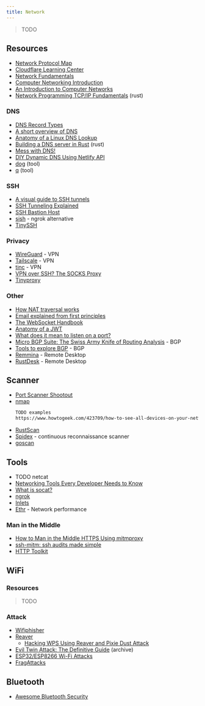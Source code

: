 ```yaml
---
title: Network
---
```


> TODO

## Resources

* [Network Protocol Map](https://gist.github.com/CMCDragonkai/14a21fc387b8ea6f585c882d0d0d9334)
* [Cloudflare Learning Center](https://www.cloudflare.com/learning)
* [Network Fundamentals](https://tomnomnom.com/talks/networking.pdf)
* [Computer Networking Introduction](https://iximiuz.com/en/posts/computer-networking-101)
* [An Introduction to Computer Networks](http://intronetworks.cs.luc.edu/current/html/intro.html)
* [Network Programming TCP/IP Fundamentals](https://lowlvl.org) (rust)

### DNS

* [DNS Record Types](https://www.nslookup.io/learning/dns-record-types)
* [A short overview of DNS](https://cuddly-octo-palm-tree.com/posts/2021-10-17-dns)
* [Anatomy of a Linux DNS Lookup](https://zwischenzugs.com/2018/06/08/anatomy-of-a-linux-dns-lookup-part-i)
* [Building a DNS server in Rust](https://github.com/EmilHernvall/dnsguide) (rust)
* [Mess with DNS!](https://jvns.ca/blog/2021/12/15/mess-with-dns)
* [DIY Dynamic DNS Using Netlify API](https://blog.skylerlewis.io/2020/12/diy-dynamic-dns-using-netlify-api.html)
* [dog](https://dns.lookup.dog) (tool)
* [q](https://github.com/natesales/q) (tool)

### SSH

* [A visual guide to SSH tunnels](https://robotmoon.com/ssh-tunnels)
* [SSH Tunneling Explained](https://goteleport.com/blog/ssh-tunneling-explained)
* [SSH Bastion Host](https://goteleport.com/blog/ssh-bastion-host)
* [sish](https://github.com/antoniomika/sish) - ngrok alternative
* [TinySSH](https://tinyssh.org)

### Privacy

* [WireGuard](https://www.wireguard.com) - VPN
* [Tailscale](https://tailscale.com) - VPN
* [tinc](http://tinc-vpn.org) - VPN
* [VPN over SSH? The SOCKS Proxy](https://blog.gwlab.page/vpn-over-ssh-the-socks-proxy-8a8d7bdc7028)
* [Tinyproxy](https://tinyproxy.github.io)

### Other

* [How NAT traversal works](https://tailscale.com/blog/how-nat-traversal-works)
* [Email explained from first principles](https://explained-from-first-principles.com/email)
* [The WebSocket Handbook](https://ably.com/blog/introducing-the-websocket-handbook)
* [Anatomy of a JWT](https://fusionauth.io/learn/expert-advice/tokens/anatomy-of-jwt)
* [What does it mean to listen on a port?](https://paulbutler.org/2022/what-does-it-mean-to-listen-on-a-port)
* [Micro BGP Suite: The Swiss Army Knife of Routing Analysis](https://labs.ripe.net/author/lorenzo_cogotti/micro-bgp-suite-the-swiss-army-knife-of-routing-analysis) - BGP
* [Tools to explore BGP](https://jvns.ca/blog/2021/10/05/tools-to-look-at-bgp-routes) - BGP
* [Remmina](https://remmina.org) - Remote Desktop
* [RustDesk](https://rustdesk.com) - Remote Desktop

## Scanner

* [Port Scanner Shootout](https://s0cm0nkey.gitbook.io/port-scanner-shootout)
* [nmap](https://nmap.org)
  ```bash
  TODO examples
  https://www.howtogeek.com/423709/how-to-see-all-devices-on-your-network-with-nmap-on-linux
  ```
* [RustScan](https://rustscan.github.io/RustScan)
* [Spidex](https://github.com/alechilczenko/spidex) - continuous reconnaissance scanner
* [goscan](https://github.com/sdcampbell/goscan)

## Tools

* TODO netcat
* [Networking Tools Every Developer Needs to Know](https://towardsdatascience.com/networking-tools-every-developer-needs-to-know-e17c9159b180)
* [What is socat?](https://copyconstruct.medium.com/socat-29453e9fc8a6)
* [ngrok](https://ngrok.com)
* [Inlets](https://inlets.dev)
* [Ethr](https://github.com/microsoft/ethr) - Network performance

### Man in the Middle

* [How to Man in the Middle HTTPS Using mitmproxy](https://earthly.dev/blog/mitmproxy)
* [ssh-mitm: ssh audits made simple](https://github.com/ssh-mitm/ssh-mitm)
* [HTTP Toolkit](https://httptoolkit.tech)

## WiFi

### Resources

> TODO

### Attack

* [Wifiphisher](https://github.com/wifiphisher/wifiphisher)
* [Reaver](https://tools.kali.org/wireless-attacks/reaver)
  - [Hacking WPS Using Reaver and Pixie Dust Attack](https://axcheron.github.io/hacking-wps-using-reaver-and-pixie-dust-attack)
* [Evil Twin Attack: The Definitive Guide](https://web.archive.org/web/20210225221053/https://rootsh3ll.com/evil-twin-attack) (archive)
* [ESP32/ESP8266 Wi-Fi Attacks](https://github.com/Matheus-Garbelini/esp32_esp8266_attacks)
* [FragAttacks](https://www.fragattacks.com)

## Bluetooth

* [Awesome Bluetooth Security](https://github.com/engn33r/awesome-bluetooth-security)
